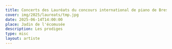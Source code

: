 ```yaml
---
title: Concerts des Lauréats du concours international de piano de Brest 2024
cover: img/2025/laureats/tmp.jpg
date: 2025-06-14T14:00:00
place: Jadin de l'écomusée
description: Les prodiges
type: misc
layout: artiste
---
```

